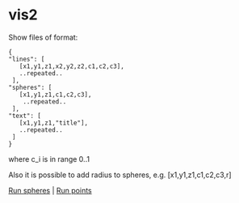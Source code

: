 # vis2

Show files of format:
```
{
"lines": [
   [x1,y1,z1,x2,y2,z2,c1,c2,c3], 
   ..repeated.. 
 ],
"spheres": [
   [x1,y1,z1,c1,c2,c3],
    ..repeated.. 
 ],
"text": [
   [x1,y1,z1,"title"], 
   ..repeated.. 
 ]
}
```
where c_i is in range 0..1

Also it is possible to add radius to spheres, e.g. [x1,y1,z1,c1,c2,c3,r] 

[Run spheres](http://viewlang.ru/code/scene.html?s=https%3A%2F%2Fgithub.com%2Fpavelvasev%2Fmajid-vis%2Fblob%2Fmaster%2Fvis2%2Fscene.vl#{"params":{"cameraPos":[1.1239964565250768,3.8427557992277626,9.394259108836],"show_axes":1,"cameraCenter":[1.1547761172410822,3.113202825334209,-0.011278803067377528]}})
|
[Run points](http://viewlang.ru/code/scene.html?s=https%3A%2F%2Fgithub.com%2Fpavelvasev%2Fmajid-vis%2Fblob%2Fmaster%2Fvis2%2Fscene_pt.vl#{"params":{"cameraPos":[1.1239964565250768,3.8427557992277626,9.394259108836],"show_axes":1,"cameraCenter":[1.1547761172410822,3.113202825334209,-0.011278803067377528]}})
